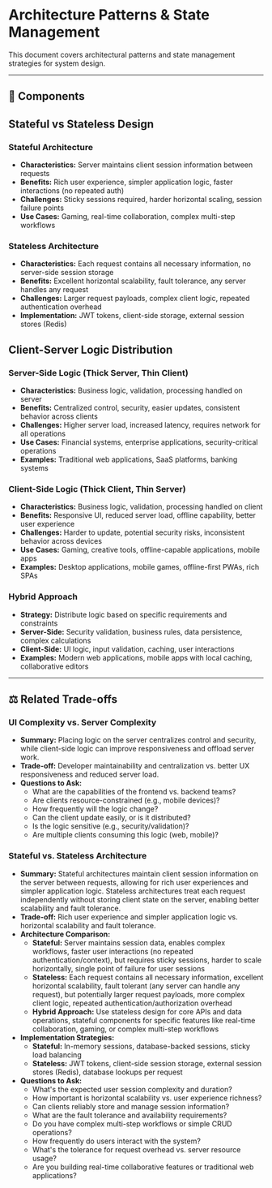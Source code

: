 # Architecture Patterns & State Management

This document covers architectural patterns and state management strategies for system design.

---

## 🔧 Components

## Stateful vs Stateless Design

### Stateful Architecture
- **Characteristics:** Server maintains client session information between requests
- **Benefits:** Rich user experience, simpler application logic, faster interactions (no repeated auth)
- **Challenges:** Sticky sessions required, harder horizontal scaling, session failure points
- **Use Cases:** Gaming, real-time collaboration, complex multi-step workflows

### Stateless Architecture
- **Characteristics:** Each request contains all necessary information, no server-side session storage
- **Benefits:** Excellent horizontal scalability, fault tolerance, any server handles any request
- **Challenges:** Larger request payloads, complex client logic, repeated authentication overhead
- **Implementation:** JWT tokens, client-side storage, external session stores (Redis)

## Client-Server Logic Distribution

### Server-Side Logic (Thick Server, Thin Client)
- **Characteristics:** Business logic, validation, processing handled on server
- **Benefits:** Centralized control, security, easier updates, consistent behavior across clients
- **Challenges:** Higher server load, increased latency, requires network for all operations
- **Use Cases:** Financial systems, enterprise applications, security-critical operations
- **Examples:** Traditional web applications, SaaS platforms, banking systems

### Client-Side Logic (Thick Client, Thin Server)
- **Characteristics:** Business logic, validation, processing handled on client
- **Benefits:** Responsive UI, reduced server load, offline capability, better user experience
- **Challenges:** Harder to update, potential security risks, inconsistent behavior across devices
- **Use Cases:** Gaming, creative tools, offline-capable applications, mobile apps
- **Examples:** Desktop applications, mobile games, offline-first PWAs, rich SPAs

### Hybrid Approach
- **Strategy:** Distribute logic based on specific requirements and constraints
- **Server-Side:** Security validation, business rules, data persistence, complex calculations
- **Client-Side:** UI logic, input validation, caching, user interactions
- **Examples:** Modern web applications, mobile apps with local caching, collaborative editors

---

## ⚖️ Related Trade-offs

### UI Complexity vs. Server Complexity
- **Summary:** Placing logic on the server centralizes control and security, while client-side logic can improve responsiveness and offload server work.
- **Trade-off:** Developer maintainability and centralization vs. better UX responsiveness and reduced server load.
- **Questions to Ask:**
  - What are the capabilities of the frontend vs. backend teams?
  - Are clients resource-constrained (e.g., mobile devices)?
  - How frequently will the logic change?
  - Can the client update easily, or is it distributed?
  - Is the logic sensitive (e.g., security/validation)?
  - Are multiple clients consuming this logic (web, mobile)?

### Stateful vs. Stateless Architecture
- **Summary:** Stateful architectures maintain client session information on the server between requests, allowing for rich user experiences and simpler application logic. Stateless architectures treat each request independently without storing client state on the server, enabling better scalability and fault tolerance.
- **Trade-off:** Rich user experience and simpler application logic vs. horizontal scalability and fault tolerance.
- **Architecture Comparison:**
  - **Stateful:** Server maintains session data, enables complex workflows, faster user interactions (no repeated authentication/context), but requires sticky sessions, harder to scale horizontally, single point of failure for user sessions
  - **Stateless:** Each request contains all necessary information, excellent horizontal scalability, fault tolerant (any server can handle any request), but potentially larger request payloads, more complex client logic, repeated authentication/authorization overhead
  - **Hybrid Approach:** Use stateless design for core APIs and data operations, stateful components for specific features like real-time collaboration, gaming, or complex multi-step workflows
- **Implementation Strategies:**
  - **Stateful:** In-memory sessions, database-backed sessions, sticky load balancing
  - **Stateless:** JWT tokens, client-side session storage, external session stores (Redis), database lookups per request
- **Questions to Ask:**
  - What's the expected user session complexity and duration?
  - How important is horizontal scalability vs. user experience richness?
  - Can clients reliably store and manage session information?
  - What are the fault tolerance and availability requirements?
  - Do you have complex multi-step workflows or simple CRUD operations?
  - How frequently do users interact with the system?
  - What's the tolerance for request overhead vs. server resource usage?
  - Are you building real-time collaborative features or traditional web applications?
